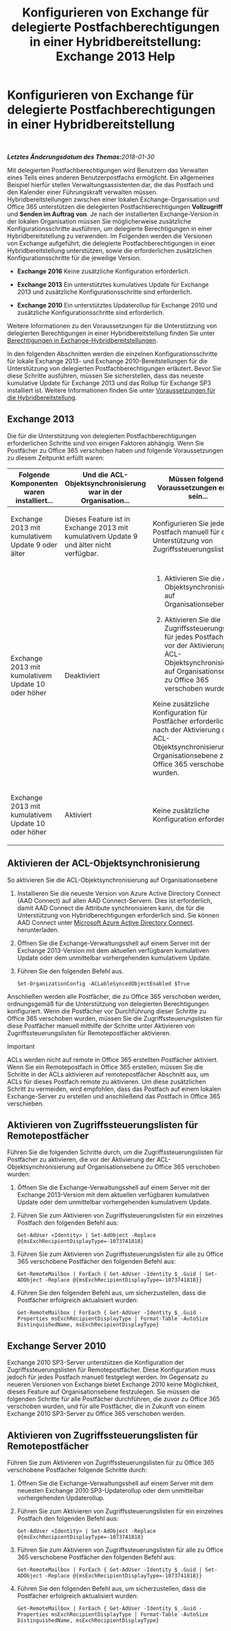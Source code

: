 ﻿---
title: 'Konfigurieren von Exchange für delegierte Postfachberechtigungen in einer Hybridbereitstellung: Exchange 2013 Help'
TOCTitle: Konfigurieren von Exchange für delegierte Postfachberechtigungen in einer Hybridbereitstellung
ms:assetid: a2a10cb3-4557-4ff5-8191-c653522f4512
ms:mtpsurl: https://technet.microsoft.com/de-de/library/Mt784505(v=EXCHG.150)
ms:contentKeyID: 74447328
ms.date: 05/22/2018
mtps_version: v=EXCHG.150
ms.translationtype: MT
---

# Konfigurieren von Exchange für delegierte Postfachberechtigungen in einer Hybridbereitstellung

 

_<strong>Letztes Änderungsdatum des Themas:</strong>2018-01-30_

Mit delegierten Postfachberechtigungen wird Benutzern das Verwalten eines Teils eines anderen Benutzerpostfachs ermöglicht. Ein allgemeines Beispiel hierfür stellen Verwaltungsassistenten dar, die das Postfach und den Kalender einer Führungskraft verwalten müssen. Hybridbereitstellungen zwischen einer lokalen Exchange-Organisation und Office 365 unterstützen die delegierten Postfachberechtigungen **Vollzugriff** und **Senden im Auftrag von**. Je nach der installierten Exchange-Version in der lokalen Organisation müssen Sie möglicherweise zusätzliche Konfigurationsschritte ausführen, um delegierte Berechtigungen in einer Hybridbereitstellung zu verwenden. Im Folgenden werden die Versionen von Exchange aufgeführt, die delegierte Postfachberechtigungen in einer Hybridbereitstellung unterstützen, sowie die erforderlichen zusätzlichen Konfigurationsschritte für die jeweilige Version.

  - **Exchange 2016** Keine zusätzliche Konfiguration erforderlich.

  - **Exchange 2013** Ein unterstütztes kumulatives Update für Exchange 2013 und zusätzliche Konfigurationsschritte sind erforderlich.

  - **Exchange 2010** Ein unterstütztes Updaterollup für Exchange 2010 und zusätzliche Konfigurationsschritte sind erforderlich.

Weitere Informationen zu den Voraussetzungen für die Unterstützung von delegierten Berechtigungen in einer Hybridbereitstellung finden Sie unter [Berechtigungen in Exchange-Hybridbereitstellungen](permissions-in-exchange-hybrid-deployments-exchange-2013-help.md).

In den folgenden Abschnitten werden die einzelnen Konfigurationsschritte für lokale Exchange 2013- und Exchange 2010-Bereitstellungen für die Unterstützung von delegierten Postfachberechtigungen erläutert. Bevor Sie diese Schritte ausführen, müssen Sie sicherstellen, dass das neueste kumulative Update für Exchange 2013 und das Rollup für Exchange SP3 installiert ist. Weitere Informationen finden Sie unter [Voraussetzungen für die Hybridbereitstellung](hybrid-deployment-prerequisites-exchange-2013-help.md).

## Exchange 2013

Die für die Unterstützung von delegierten Postfachberechtigungen erforderlichen Schritte sind von einigen Faktoren abhängig. Wenn Sie Postfächer zu Office 365 verschoben haben und folgende Voraussetzungen zu diesem Zeitpunkt erfüllt waren:


<table>
<colgroup>
<col style="width: 33%" />
<col style="width: 33%" />
<col style="width: 33%" />
</colgroup>
<thead>
<tr class="header">
<th>Folgende Komponenten waren installiert...</th>
<th>Und die ACL-Objektsynchronisierung war in der Organisation...</th>
<th>Müssen folgende Voraussetzungen erfüllt sein...</th>
</tr>
</thead>
<tbody>
<tr class="odd">
<td><p>Exchange 2013 mit kumulativem Update 9 oder älter</p></td>
<td><p>Dieses Feature ist in Exchange 2013 mit kumulativem Update 9 und älter nicht verfügbar.</p></td>
<td><p>Konfigurieren Sie jedes Postfach manuell für die Unterstützung von Zugriffssteuerungslisten.</p></td>
</tr>
<tr class="even">
<td><p>Exchange 2013 mit kumulativem Update 10 oder höher</p></td>
<td><p>Deaktiviert</p></td>
<td><ol>
<li><p>Aktivieren Sie die ACL-Objektsynchronisierung auf Organisationsebene.</p></li>
<li><p>Aktivieren Sie die Zugriffssteuerungslisten für jedes Postfach, das vor der Aktivierung der ACL-Objektsynchronisierung auf Organisationsebene zu Office 365 verschoben wurde.</p></li>
</ol>
<p>Keine zusätzliche Konfiguration für Postfächer erforderlich, die nach der Aktivierung der ACL-Objektsynchronisierung auf Organisationsebene zu Office 365 verschoben wurden.</p></td>
</tr>
<tr class="odd">
<td><p>Exchange 2013 mit kumulativem Update 10 oder höher</p></td>
<td><p>Aktiviert</p></td>
<td><p>Keine zusätzliche Konfiguration erforderlich.</p></td>
</tr>
</tbody>
</table>


## Aktivieren der ACL-Objektsynchronisierung

So aktivieren Sie die ACL-Objektsynchronisierung auf Organisationsebene

1.  Installieren Sie die neueste Version von Azure Active Directory Connect (AAD Connect) auf allen AAD Connect-Servern. Dies ist erforderlich, damit AAD Connect die Attribute synchronisieren kann, die für die Unterstützung von Hybridberechtigungen erforderlich sind. Sie können AAD Connect unter [Microsoft Azure Active Directory Connect](http://go.microsoft.com/fwlink/p/?linkid=510956). herunterladen.

2.  Öffnen Sie die Exchange-Verwaltungsshell auf einem Server mit der Exchange 2013-Version mit dem aktuellen verfügbaren kumulativen Update oder dem unmittelbar vorhergehenden kumulativem Update.

3.  Führen Sie den folgenden Befehl aus.
    
        Set-OrganizationConfig -ACLableSyncedObjectEnabled $True

Anschließen werden alle Postfächer, die zu Office 365 verschoben werden, ordnungsgemäß für die Unterstützung von delegierten Berechtigungen konfiguriert. Wenn die Postfächer vor Durchführung dieser Schritte zu Office 365 verschoben wurden, müssen Sie die Zugriffssteuerungslisten für diese Postfächer manuell mithilfe der Schritte unter Aktivieren von Zugriffssteuerungslisten für Remotepostfächer aktivieren.


> [!IMPORTANT]
> ACLs werden nicht auf remote in Office 365 erstellten Postfächer aktiviert. Wenn Sie ein Remotepostfach in Office 365 erstellen, müssen Sie die Schritte in der ACLs aktivieren auf remotepostfächer Abschnitt aus, um ACLs für dieses Postfach remote zu aktivieren. Um diese zusätzlichen Schritt zu vermeiden, wird empfohlen, dass das Postfach auf einem lokalen Exchange-Server zu erstellen und anschließend das Postfach in Office 365 verschieben.



## Aktivieren von Zugriffssteuerungslisten für Remotepostfächer

Führen Sie die folgenden Schritte durch, um die Zugriffssteuerungslisten für Postfächer zu aktivieren, die vor der Aktivierung der ACL-Objektsynchronisierung auf Organisationsebene zu Office 365 verschoben wurden:

1.  Öffnen Sie die Exchange-Verwaltungsshell auf einem Server mit der Exchange 2013-Version mit dem aktuellen verfügbaren kumulativen Update oder dem unmittelbar vorhergehenden kumulativem Update.

2.  Führen Sie zum Aktivieren von Zugriffssteuerungslisten für ein einzelnes Postfach den folgenden Befehl aus:
    
        Get-AdUser <Identity> | Set-AdObject -Replace @{msExchRecipientDisplayType=-1073741818}

3.  Führen Sie zum Aktivieren von Zugriffssteuerungslisten für alle zu Office 365 verschobene Postfächer den folgenden Befehl aus:
    
        Get-RemoteMailbox | ForEach { Get-AdUser -Identity $_.Guid | Set-ADObject -Replace @{msExchRecipientDisplayType=-1073741818}}

4.  Führen Sie den folgenden Befehl aus, um sicherzustellen, dass die Postfächer erfolgreich aktualisiert wurden:
    
        Get-RemoteMailbox | ForEach { Get-AdUser -Identity $_.Guid -Properties msExchRecipientDisplayType | Format-Table -AutoSize DistinguishedName, msExchRecipientDisplayType}

## Exchange Server 2010

Exchange 2010 SP3-Server unterstützen die Konfiguration der Zugriffssteuerungslisten für Remotepostfächer. Diese Konfiguration muss jedoch für jedes Postfach manuell festgelegt werden. Im Gegensatz zu neueren Versionen von Exchange bietet Exchange 2010 keine Möglichkeit, dieses Feature auf Organisationsebene festzulegen. Sie müssen die folgenden Schritte für alle Postfächer durchführen, die zuvor zu Office 365 verschoben wurden, und für alle Postfächer, die in Zukunft von einem Exchange 2010 SP3-Server zu Office 365 verschoben werden.

## Aktivieren von Zugriffssteuerungslisten für Remotepostfächer

Führen Sie zum Aktivieren von Zugriffssteuerungslisten für zu Office 365 verschobene Postfächer folgende Schritte durch:

1.  Öffnen Sie die Exchange-Verwaltungsshell auf einem Server mit dem neuesten Exchange 2010 SP3-Updaterollup oder dem unmittelbar vorhergehenden Updaterollup.

2.  Führen Sie zum Aktivieren von Zugriffssteuerungslisten für ein einzelnes Postfach den folgenden Befehl aus:
    
        Get-AdUser <Identity> | Set-AdObject -Replace @{msExchRecipientDisplayType=-1073741818}

3.  Führen Sie zum Aktivieren von Zugriffssteuerungslisten für alle zu Office 365 verschobene Postfächer den folgenden Befehl aus:
    
        Get-RemoteMailbox | ForEach { Get-AdUser -Identity $_.Guid | Set-ADObject -Replace @{msExchRecipientDisplayType=-1073741818}}

4.  Führen Sie den folgenden Befehl aus, um sicherzustellen, dass die Postfächer erfolgreich aktualisiert wurden:
    
        Get-RemoteMailbox | ForEach { Get-AdUser -Identity $_.Guid -Properties msExchRecipientDisplayType | Format-Table -AutoSize DistinguishedName, msExchRecipientDisplayType}

